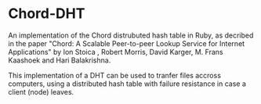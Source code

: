 # Chord-DHT
An implementation of the Chord distrubuted hash table in Ruby, as decribed in the paper "Chord: A Scalable Peer-to-peer Lookup Service for Internet Applications" by Ion Stoica , Robert Morris, David Karger, M. Frans Kaashoek and Hari Balakrishna.

This implementation of a DHT can be used to tranfer files accross computers, using a distributed hash table with failure resistance in case a client (node) leaves.
